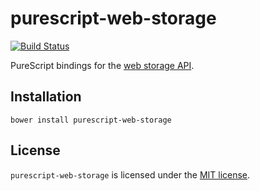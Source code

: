 # purescript-web-storage

[![Build Status](https://travis-ci.org/ianbollinger/purescript-web-storage.svg?branch=master)](https://travis-ci.org/ianbollinger/purescript-web-storage)

PureScript bindings for the
[web storage API](https://html.spec.whatwg.org/multipage/webstorage.html).

## Installation

```
bower install purescript-web-storage
```

## License

`purescript-web-storage` is licensed under the [MIT license](LICENSE).
